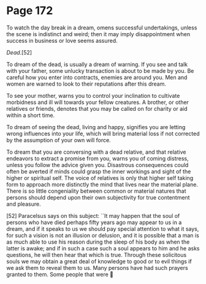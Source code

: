 # Page 172
To watch the day break in a dream, omens successful undertakings,
unless the scene is indistinct and weird; then it may imply
disappointment when success in business or love seems assured.


_Dead_.[52]


To dream of the dead, is usually a dream of warning. If you see and talk
with your father, some unlucky transaction is about to be made by you.
Be careful how you enter into contracts, enemies are around you.
Men and women are warned to look to their reputations after this dream.


To see your mother, warns you to control your inclination to
cultivate morbidness and ill will towards your fellow creatures.
A brother, or other relatives or friends, denotes that you
may be called on for charity or aid within a short time.


To dream of seeing the dead, living and happy, signifies you are letting wrong
influences into your life, which will bring material loss if not corrected
by the assumption of your own will force.


To dream that you are conversing with a dead relative, and that
relative endeavors to extract a promise from you, warns you
of coming distress, unless you follow the advice given you.
Disastrous consequences could often be averted if minds could grasp
the inner workings and sight of the higher or spiritual self.
The voice of relatives is only that higher self taking form to approach
more distinctly the mind that lives near the material plane.
There is so little congeniality between common or material natures
that persons should depend upon their own subjectivity for true
contentment and pleasure.



[52] Paracelsus says on this subject: ``It may happen that the soul of
persons who have died perhaps fifty years ago may appear to us in a dream,
and if it speaks to us we should pay special attention to what it says,
for such a vision is not an illusion or delusion, and it is possible
that a man is as much able to use his reason during the sleep of his body
as when the latter is awake; and if in such a case such a soul appears
to him and he asks questions, he will then hear that which is true.
Through these solicitous souls we may obtain a great deal of knowledge
to good or to evil things if we ask them to reveal them to us.
Many persons have had such prayers granted to them. Some people that were
